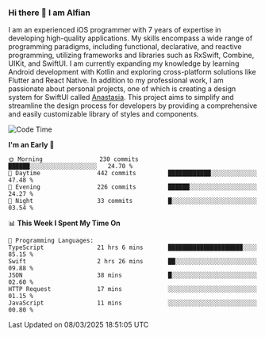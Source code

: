 ### Hi there 👋 I am Alfian
I am an experienced iOS programmer with 7 years of expertise in developing high-quality applications. My skills encompass a wide range of programming paradigms, including functional, declarative, and reactive programming, utilizing frameworks and libraries such as RxSwift, Combine, UIKit, and SwiftUI. I am currently expanding my knowledge by learning Android development with Kotlin and exploring cross-platform solutions like Flutter and React Native. In addition to my professional work, I am passionate about personal projects, one of which is creating a design system for SwiftUI called [Anastasia](https://github.com/alfian0/Anastasia). This project aims to simplify and streamline the design process for developers by providing a comprehensive and easily customizable library of styles and components.

<!--START_SECTION:waka-->
![Code Time](http://img.shields.io/badge/Code%20Time-611%20hrs%2046%20mins-blue)

**I'm an Early 🐤** 

```text
🌞 Morning                230 commits         ██████░░░░░░░░░░░░░░░░░░░   24.70 % 
🌆 Daytime                442 commits         ████████████░░░░░░░░░░░░░   47.48 % 
🌃 Evening                226 commits         ██████░░░░░░░░░░░░░░░░░░░   24.27 % 
🌙 Night                  33 commits          █░░░░░░░░░░░░░░░░░░░░░░░░   03.54 % 
```


📊 **This Week I Spent My Time On** 

```text
💬 Programming Languages: 
TypeScript               21 hrs 6 mins       █████████████████████░░░░   85.15 % 
Swift                    2 hrs 26 mins       ██░░░░░░░░░░░░░░░░░░░░░░░   09.88 % 
JSON                     38 mins             █░░░░░░░░░░░░░░░░░░░░░░░░   02.60 % 
HTTP Request             17 mins             ░░░░░░░░░░░░░░░░░░░░░░░░░   01.15 % 
JavaScript               11 mins             ░░░░░░░░░░░░░░░░░░░░░░░░░   00.80 % 
```


 Last Updated on 08/03/2025 18:51:05 UTC
<!--END_SECTION:waka-->

